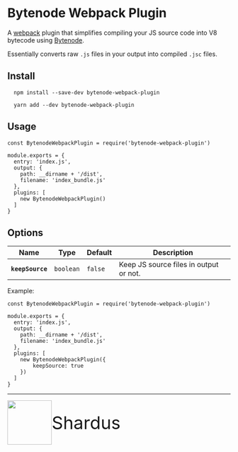 # Bytenode Webpack Plugin

A [webpack](https://webpack.js.org/) plugin that simplifies compiling your JS
source code into V8 bytecode using [Bytenode](https://github.com/OsamaAbbas/bytenode).

Essentially converts raw `.js` files in your output into compiled `.jsc` files.

## Install

```
  npm install --save-dev bytenode-webpack-plugin
```

```
  yarn add --dev bytenode-webpack-plugin
```

## Usage

```JS
const BytenodeWebpackPlugin = require('bytenode-webpack-plugin')

module.exports = {
  entry: 'index.js',
  output: {
    path: __dirname + '/dist',
    filename: 'index_bundle.js'
  },
  plugins: [
    new BytenodeWebpackPlugin()
  ]
}
```

## Options

| Name             | Type      | Default | Description                            |
|------------------|-----------|---------|----------------------------------------|
| **`keepSource`** | `boolean` | `false` | Keep JS source files in output or not. |

Example:

```JS
const BytenodeWebpackPlugin = require('bytenode-webpack-plugin')

module.exports = {
  entry: 'index.js',
  output: {
    path: __dirname + '/dist',
    filename: 'index_bundle.js'
  },
  plugins: [
    new BytenodeWebpackPlugin({
        keepSource: true
    })
  ]
}
```

---

<div style="display:flex; flex-flow:row; align-items:center">
  <a href="https://shardus.com/" target="_blank">
    <img src="https://shardus.com/assets/img/logo.svg" height="100" width="100">
  </a>
  <span style="font-size:40px;">
    Shardus
  </span>
</div> 

